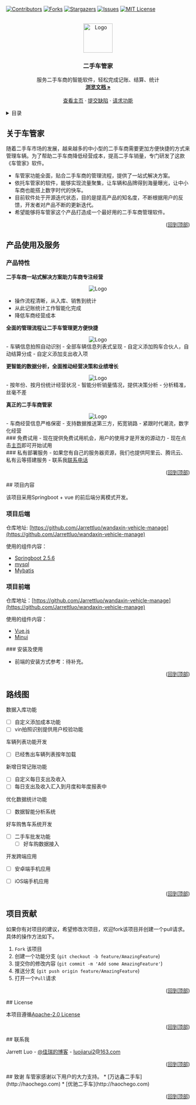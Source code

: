 <div id="top"></div>
<!--
*** Thanks for checking out the Best-README-Template. If you have a suggestion
*** that would make this better, please fork the repo and create a pull request
*** or simply open an issue with the tag "enhancement".
*** Don't forget to give the project a star!
*** Thanks again! Now go create something AMAZING! :D
-->



<!-- PROJECT SHIELDS -->
<!--
*** I'm using markdown "reference style" links for readability.
*** Reference links are enclosed in brackets [ ] instead of parentheses ( ).
*** See the bottom of this document for the declaration of the reference variables
*** for contributors-url, forks-url, etc. This is an optional, concise syntax you may use.
*** https://www.markdownguide.org/basic-syntax/#reference-style-links
-->
[![Contributors][contributors-shield]][contributors-url]
[![Forks][forks-shield]][forks-url]
[![Stargazers][stars-shield]][stars-url]
[![Issues][issues-shield]][issues-url]
[![MIT License][license-shield]][license-url]
<!--[![LinkedIn][linkedin-shield]][linkedin-url]-->



<!-- PROJECT LOGO -->
<br />
<div align="center">
  <a href="https://github.com/Jarrettluo/wandaxin-vehicle-manage">
    <img src="http://haochego.com/index/img/icon.d13b9ed0.png" alt="Logo" width="80" height="80">
  </a>

<h3 align="center">二手车管家</h3>

  <p align="center">
    服务二手车商的智能软件，轻松完成记账、结算、统计
    <br />
    <a href="https://github.com/Jarrettluo/wandaxin-vehicle-manage"><strong>浏览文档 »</strong></a>
    <br />
    <br />
    <a href="http://haochego.com">查看主页</a>
    ·
    <a href="https://github.com/Jarrettluo/wandaxin-vehicle-manage/issues">提交缺陷</a>
    ·
    <a href="https://github.com/Jarrettluo/wandaxin-vehicle-manage/issues">请求功能</a>
  </p>
</div>



<!-- TABLE OF CONTENTS -->
<details>
  <summary>目录</summary>
  <ol>
    <li>
      <a href="#about-the-project">关于车管家</a>
    </li>
    <li>
      <a href="#getting-started">产品使用及服务</a>
      <ul>
        <li><a href="#prerequisites">免费试用</a></li>
        <li><a href="#installation">私有部署</a></li>
      </ul>
    </li>
    <li><a href="#usage">项目内容</a>
        <ul>
          <li><a href="#backend">项目后端</a></li>
          <li><a href="#frondend">项目前端</a></li>
          <li><a href="#install-and-use">安装及使用</a></li>
        </ul>
    </li>
    <li><a href="#roadmap">开发路线图</a></li>
    <li><a href="#contributing">项目贡献</a></li>
    <li><a href="#license">License</a></li>
    <li><a href="#contact">联系方式</a></li>
    <li><a href="#acknowledgments">致谢</a></li>
  </ol>
</details>



<!-- ABOUT THE PROJECT -->
## 关于车管家
<div id="about-the-project"></div>

随着二手车市场的发展，越来越多的中小型的二手车商需要更加方便快捷的方式来管理车辆。为了帮助二手车商降低经营成本，提高二手车销量，专门研发了这款《车管家》软件。

- 车管家功能全面，贴合二手车商的管理流程，提供了一站式解决方案。
- 依托车管家的软件，能够实现流量聚集，让车辆和品牌得到海量曝光，让中小车商也能搭上数字时代的快车。
- 目前软件处于开源迭代状态，目的是提高产品的知名度，不断根据用户的反馈，开发者对产品不断的更新迭代。
- 希望能够将车管家这个产品打造成一个最好用的二手车商管理软件。

<p align="right">(<a href="#top">回到顶部</a>)</p>



<!-- USAGE EXAMPLES -->
<div id="getting-started"></div>

## 产品使用及服务

### 产品特性

**二手车商一站式解决方案助力车商专注经营**

<div align="center">
    <img src="http://haochego.com/source/haochego-1.png" alt="Logo">
</div>

- 操作流程清晰，从入库、销售到统计
- 从此记账统计工作智能化完成
- 降低车商经营成本

**全面的管理流程让二手车管理更方便快捷**
<div align="center">
    <img src="http://haochego.com/source/haochego-2.png" alt="Logo">
</div>
- 车辆信息拍照自动识别
- 全部车辆信息列表式呈现
- 自定义添加购车合伙人，自动结算分成
- 自定义添加支出收入项

**更智能的数据分析，全面推动经营决策和业绩增长**
<div align="center">
    <img src="http://haochego.com/source/haochego-3.png" alt="Logo">
</div>
- 按年份、按月份统计经营状况
- 智能分析销量情况，提供决策分析
- 分析精准，丝毫不差

**真正的二手车商管家**
<div align="center">
    <img src="http://haochego.com/source/haochego-4.png" alt="Logo">
</div>
- 车商经营信息严格保密
- 支持数据推送第三方，拓宽销路
- 紧跟时代潮流，数字化经营

<div id="prerequisites"></div>
### 免费试用
- 现在提供免费试用机会，用户的使用才是开发的源动力
- 现在点击<a href="http://haochego.com">主页</a>即可开始试用

<div id="installation"></div>
### 私有部署服务
- 如果您有自己的服务器资源，我们也提供阿里云、腾讯云、私有云等搭建服务
- 联系我<a href="http://haochego.com">联系电话</a>

<p align="right">(<a href="#top">回到顶部</a>)</p>



<!-- GETTING STARTED -->
<div id="usage"></div>
## 项目内容

该项目采用Springboot + vue 的前后端分离模式开发。

<div id="backend"></div>

### 项目后端
仓库地址: [https://github.com/Jarrettluo/wandaxin-vehicle-manage](https://github.com/Jarrettluo/wandaxin-vehicle-manage)

使用的组件内容：
- [ Springboot 2.5.6 ](Springboot)
- [mysql](mysql)
- [Mybatis](Mybatis)


<div id="frondend"></div>

### 项目前端
仓库地址：[https://github.com/Jarrettluo/wandaxin-vehicle-manage](https://github.com/Jarrettluo/wandaxin-vehicle-manage)

使用的组件内容：
* [Vue.js](https://vuejs.org/)
* [Minui](https://jquery.com)


<div id="install-and-use"></div>
### 安装及使用

- 前端的安装方式参考：待补充。


<p align="right">(<a href="#top">回到顶部</a>)</p>



<!-- ROADMAP -->
<div id="roadmap"></div>

## 路线图

数据入库功能
- [ ] 自定义添加成本功能
- [ ] vin拍照识别提供用户校验功能

车辆列表功能开发
- [ ] 已经售出车辆列表按年加载

新增日常记账功能
- [ ] 自定义每日支出及收入
- [ ] 每日支出及收入汇入到月度和年度报表中

优化数据统计功能
- [ ] 数据智能分析系统

好车购售车系统开发
- [ ] 二手车批发功能
  - [ ] 好车购数据接入

开发跨端应用
- [ ] 安卓端手机应用
- [ ] iOS端手机应用



<p align="right">(<a href="#top">回到顶部</a>)</p>



<!-- CONTRIBUTING -->
<div id="contributing"></div>

## 项目贡献

如果你有对项目的建议，希望修改次项目，欢迎fork该项目并创建一个pull请求。具体的操作方法如下。

1. `Fork` 该项目
2. 创建一个功能分支 (`git checkout -b feature/AmazingFeature`)
3. 提交你的修改内容 (`git commit -m 'Add some AmazingFeature'`)
4. 推送分支 (`git push origin feature/AmazingFeature`)
5. 打开一个`Pull`请求

<p align="right">(<a href="#top">回到顶部</a>)</p>



<!-- LICENSE -->
<div id="license"></div>
## License

本项目遵循[Apache-2.0 License](license-url)

<p align="right">(<a href="#top">回到顶部</a>)</p>



<!-- CONTACT -->
<div id="contact"></div>
## 联系我

Jarrett Luo - [@佳瑞的博客](http://jiaruiblog.com) - luojiarui2@163.com

<p align="right">(<a href="#top">回到顶部</a>)</p>



<!-- ACKNOWLEDGMENTS -->
<div id="acknowledgments"></div>
## 致谢
车管家感谢以下用户的大力支持。
* [万达鑫二手车](http://haochego.com)
* [优驰二手车](http://haochego.com)

<p align="right">(<a href="#top">回到顶部</a>)</p>



<!-- MARKDOWN LINKS & IMAGES -->
<!-- https://www.markdownguide.org/basic-syntax/#reference-style-links -->
[contributors-shield]: https://img.shields.io/github/contributors/Jarrettluo/wandaxin-vehicle-manage.svg?style=for-the-badge
[contributors-url]: https://github.com/Jarrettluo/wandaxin-vehicle-manage/graphs/contributors
[forks-shield]: https://img.shields.io/github/forks/Jarrettluo/wandaxin-vehicle-manage.svg?style=for-the-badge
[forks-url]: https://github.com/Jarrettluo/wandaxin-vehicle-manage/network/members
[stars-shield]: https://img.shields.io/github/stars/Jarrettluo/wandaxin-vehicle-manage.svg?style=for-the-badge
[stars-url]: https://github.com/Jarrettluo/wandaxin-vehicle-manage/stargazers
[issues-shield]: https://img.shields.io/github/issues/Jarrettluo/wandaxin-vehicle-manage.svg?style=for-the-badge
[issues-url]: https://github.com/Jarrettluo/wandaxin-vehicle-manage/issues
[license-shield]: https://img.shields.io/github/license/Jarrettluo/wandaxin-vehicle-manage.svg?style=for-the-badge
[license-url]: https://github.com/Jarrettluo/wandaxin-vehicle-manage/blob/master/LICENSE.txt
[linkedin-shield]: https://img.shields.io/badge/-LinkedIn-black.svg?style=for-the-badge&logo=linkedin&colorB=555
[linkedin-url]: https://linkedin.com/in/linkedin_username
[product-screenshot]: http://haochego.com/source/haochego-1.png
